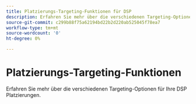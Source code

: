 ```yaml
---
title: Platzierungs-Targeting-Funktionen für DSP
description: Erfahren Sie mehr über die verschiedenen Targeting-Optionen für Ihre Platzierungen.
source-git-commit: c299b88f75a62194bd22b2d220ab525045f78ea7
workflow-type: tm+mt
source-wordcount: '0'
ht-degree: 0%

---
```


# Platzierungs-Targeting-Funktionen

Erfahren Sie mehr über die verschiedenen Targeting-Optionen für Ihre DSP Platzierungen.

<!--
>[!VIDEO]()
-->
